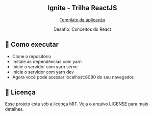 <h2 align="center">
  Ignite - Trilha ReactJS
</h2>
<p align="center">
  <a href="https://github.com/rocketseat-education/ignite-template-reactjs-conceitos-do-react">Template da aplicação</a>
</p>
<p align="center">
  Desafio: Conceitos do React
</p>

## 🚀 Como executar

* Clone o repositório
* Instale as dependências com yarn
* Inicie o servidor com yarn serve
* Inicie o servidor com yarn dev
* Agora você pode acessar localhost:8080 do seu navegador.

## :memo: Licença

Esse projeto está sob a licença MIT. Veja o arquivo [LICENSE](LICENSE) para mais detalhes.
